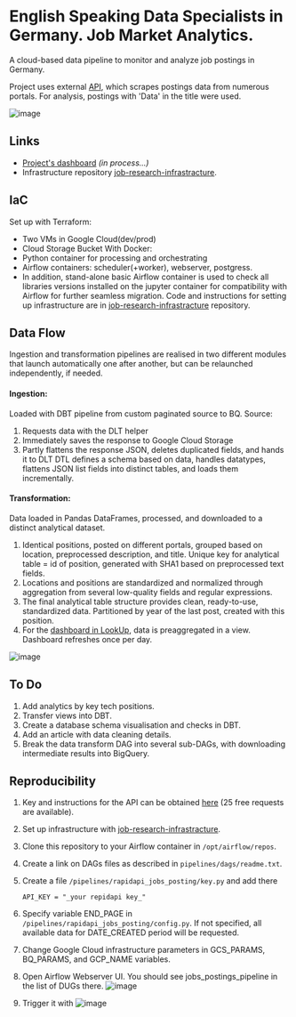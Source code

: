 # English Speaking Data Specialists in Germany. Job Market Analytics.
A cloud-based data pipeline to monitor and analyze job postings in Germany. 

Project uses external [API](https://rapidapi.com/techmap-io-techmap-io-default/api/daily-international-job-postings), which scrapes postings data from numerous portals.
For analysis, postings with 'Data' in the title were used. 

![image](https://github.com/user-attachments/assets/492003fe-ccb7-40af-ad3c-81ef673796aa)

## Links
* [Project's dashboard](https://lookerstudio.google.com/u/2/reporting/e029baeb-1698-40d5-8670-e279f4afe7c5/page/tEnnC/edit) _(in process...)_
* Infrastructure repository [job-research-infrastracture](https://github.com/SaschaKay/job-research-infrastracture).

## IaC
Set up with Terraform:
* Two VMs in Google Cloud(dev/prod)
* Cloud Storage Bucket
With Docker:
* Python container for processing and orchestrating
* Airflow containers: scheduler(+worker), webserver, postgress.
* In addition, stand-alone basic Airflow container is used to check all libraries versions installed on the jupyter container for compatibility with Airflow for further seamless migration.
Code and instructions for setting up infrastructure are in [job-research-infrastracture](https://github.com/SaschaKay/job-research-infrastracture) repository.

## Data Flow
Ingestion and transformation pipelines are realised in two different modules that launch automatically one after another, but can be relaunched independently, if needed.
#### Ingestion:
Loaded with DBT pipeline from custom paginated source to BQ. 
Source:
  1. Requests data with the DLT helper
  2. Immediately saves the response to Google Cloud Storage
  3. Partly flattens the response JSON, deletes duplicated fields, and hands it to DLT
DTL defines a schema based on data, handles datatypes, flattens JSON list fields into distinct tables, and loads them incrementally. 
#### Transformation:
Data loaded in Pandas DataFrames, processed, and downloaded to a distinct analytical dataset.
  1. Identical positions, posted on different portals, grouped based on location, preprocessed description, and title. Unique key for analytical table = id of position, generated with SHA1 based on preprocessed text fields.
  2. Locations and positions are standardized and normalized through aggregation from several low-quality fields and regular expressions.
  3. The final analytical table structure provides clean, ready-to-use, standardized data. Partitioned by year of the last post, created with this position.
  4. For the [dashboard in LookUp](https://lookerstudio.google.com/s/jqDeXhNYVhE), data is preaggregated in a view. Dashboard refreshes once per day.

![image](https://github.com/user-attachments/assets/59c57c42-4d0b-442f-a9df-27539204f520)

## To Do
1. Add analytics by key tech positions.
2. Transfer views into DBT.
3. Create a database schema visualisation and checks in DBT.
4. Add an article with data cleaning details.
5. Break the data transform DAG into several sub-DAGs, with downloading intermediate results into BigQuery. 

## Reproducibility
1. Key and instructions for the API can be obtained [here](https://rapidapi.com/techmap-io-techmap-io-default/api/daily-international-job-postings) (25 free requests are available).
2. Set up infrastructure with [job-research-infrastracture](https://github.com/SaschaKay/job-research-infrastracture).
3. Clone this repository to your Airflow container in `/opt/airflow/repos`.
4. Create a link on DAGs files as described in `pipelines/dags/readme.txt`.
5. Create a file `/pipelines/rapidapi_jobs_posting/key.py` and add there
   
       API_KEY = "_your repidapi key_"
7. Specify variable END_PAGE in `/pipelines/rapidapi_jobs_posting/config.py`. If not specified, all available data for DATE_CREATED period will be requested.
8. Change Google Cloud infrastructure parameters in GCS_PARAMS, BQ_PARAMS, and GCP_NAME variables.
9. Open Airflow Webserver UI. You should see jobs_postings_pipeline in the list of DUGs there. 
    ![image](https://github.com/user-attachments/assets/3688df19-af90-407c-b50b-68d2b153125d)
10. Trigger it with ![image](https://github.com/user-attachments/assets/d5b3a283-6fbc-4aa2-9ca1-c4bd52c3e47c)
